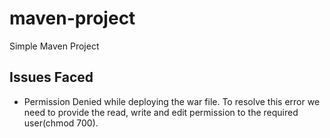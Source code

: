 # maven-project

Simple Maven Project

## Issues Faced

* Permission Denied while deploying the war file. To resolve this error we need to provide the read, write and edit permission to the required user(chmod 700). 

